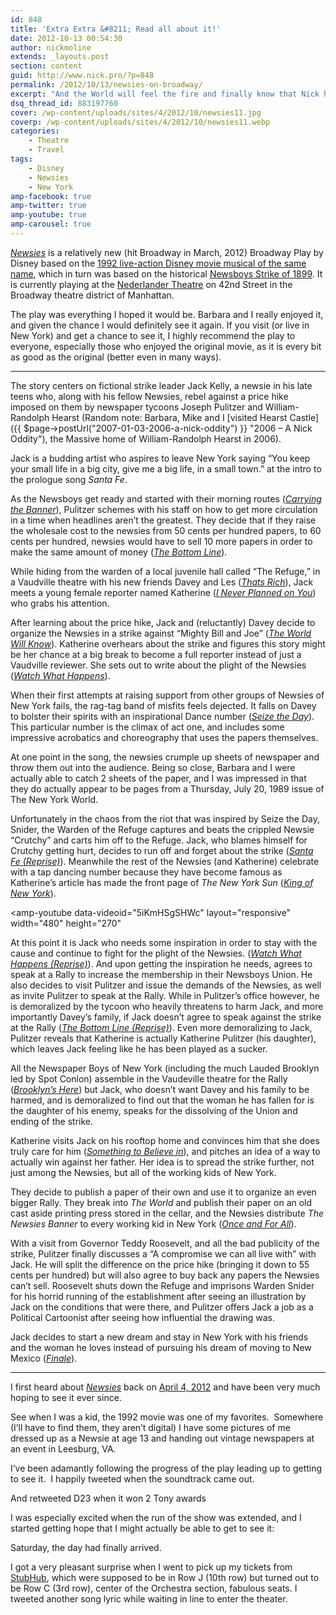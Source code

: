 ```yaml
---
id: 848
title: 'Extra Extra &#8211; Read all about it!'
date: 2012-10-13 00:54:30
author: nickmoline
extends: _layouts.post
section: content
guid: http://www.nick.pro/?p=848
permalink: /2012/10/13/newsies-on-broadway/
excerpt: "And the World will feel the fire and finally know that Nick has seen Newsies on Broadway"
dsq_thread_id: 883197760
cover: /wp-content/uploads/sites/4/2012/10/newsies11.jpg
coverp: /wp-content/uploads/sites/4/2012/10/newsies11.webp
categories:
    - Theatre
    - Travel
tags:
    - Disney
    - Newsies
    - New York
amp-facebook: true
amp-twitter: true
amp-youtube: true
amp-carousel: true
---
```

<a title="Newsies: The Musical on Broadway" href="http://www.newsiesthemusical.com/" target="_blank" rel="noopener">_Newsies_</a> is a relatively new (hit Broadway in March, 2012) Broadway Play by Disney based on the <a title="Newsies (1992) on IMDB" href="http://www.imdb.com/title/tt0104990/" target="_blank" rel="noopener">1992 live-action Disney movie musical of the same name</a>, which in turn was based on the historical <a href="http://en.wikipedia.org/wiki/Newsboys_Strike_of_1899" target="_blank" rel="noopener">Newsboys Strike of 1899</a>. It is currently playing at the <a href="http://www.nederlandertheatre.com/" target="_blank" rel="noopener">Nederlander Theatre</a> on 42nd Street in the Broadway theatre district of Manhattan.

The play was everything I hoped it would be. Barbara and I really enjoyed it, and given the chance I would definitely see it again. If you visit (or live in New York) and get a chance to see it, I highly recommend the play to everyone, especially those who enjoyed the original movie, as it is every bit as good as the original (better even in many ways).

<!--more-->
***

The story centers on fictional strike leader Jack Kelly, a newsie in his late teens who, along with his fellow Newsies, rebel against a price hike imposed on them by newspaper tycoons Joseph Pulitzer and William-Randolph Hearst (Random note: Barbara, Mike and I [visited Hearst Castle]({{ $page->postUrl("2007-01-03-2006-a-nick-oddity") }} "2006 – A Nick Oddity"), the Massive home of William-Randolph Hearst in 2006).

Jack is a budding artist who aspires to leave New York saying &#8220;You keep your small life in a big city, give me a big life, in a small town.&#8221; at the intro to the prologue song _Santa Fe_.

As the Newsboys get ready and started with their morning routes (_[Carrying the Banner](http://open.spotify.com/track/6coRHZEuwsT61bQM6NsjqV)_), Pulitzer schemes with his staff on how to get more circulation in a time when headlines aren&#8217;t the greatest. They decide that if they raise the wholesale cost to the newsies from 50 cents per hundred papers, to 60 cents per hundred, newsies would have to sell 10 more papers in order to make the same amount of money (_[The Bottom Line](http://open.spotify.com/track/1rNZdFZDDqs4bHmSWV2mj7)_).

While hiding from the warden of a local juvenile hall called &#8220;The Refuge,&#8221; in a Vaudville theatre with his new friends Davey and Les (_[Thats Rich](http://open.spotify.com/track/5ZBuajcA9helXKf0kijwIs)_), Jack meets a young female reporter named Katherine (_[I Never Planned on You](http://open.spotify.com/track/6zeHbZnkUcqTAwn2Qhkgjf)_) who grabs his attention.

After learning about the price hike, Jack and (reluctantly) Davey decide to organize the Newsies in a strike against &#8220;Mighty Bill and Joe&#8221; (_[The World Will Know](http://open.spotify.com/track/6xL1QzHm00nlEWM5IcGZen)_). Katherine overhears about the strike and figures this story might be her chance at a big break to become a full reporter instead of just a Vaudville reviewer. She sets out to write about the plight of the Newsies (_[Watch What Happens](http://open.spotify.com/track/0qlWOVWmcWSP5oSwC0aaAT)_).

When their first attempts at raising support from other groups of Newsies of New York fails, the rag-tag band of misfits feels dejected. It falls on Davey to bolster their spirits with an inspirational Dance number (_[Seize the Day](http://open.spotify.com/track/4yDnyrrcU8E89p7cdAMaGy)_). This particular number is the climax of act one, and includes some impressive acrobatics and choreography that uses the papers themselves.

At one point in the song, the newsies crumple up sheets of newspaper and throw them out into the audience. Being so close, Barbara and I were actually able to catch 2 sheets of the paper, and I was impressed in that they do actually appear to be pages from a Thursday, July 20, 1989 issue of The New York World.

<amp-carousel lightbox width="217" height="300" layout="responsive" type="slides">
    <amp-img src="{{ $page->baseUrl }}/wp-content/uploads/sites/4/2012/10/Scan-5.webp" title="July 20, 1899 Issue of The New York World - Page 1 of 4" alt="July 20, 1899 Issue of The New York World - Page 1 of 4" width="217" height="300" layout="responsive">
        <amp-img fallback src="{{ $page->baseUrl }}/wp-content/uploads/sites/4/2012/10/Scan-5.jpeg" title="July 20, 1899 Issue of The New York World - Page 1 of 4" alt="July 20, 1899 Issue of The New York World - Page 1 of 4" width="217" height="300" layout="responsive"></amp-img>
    </amp-img>
    <amp-img src="{{ $page->baseUrl }}/wp-content/uploads/sites/4/2012/10/Scan-6.webp" title="July 20, 1899 Issue of The New York World - Page 2 of 4" alt="July 20, 1899 Issue of The New York World - Page 2 of 4" width="217" height="300" layout="responsive">
        <amp-img fallback src="{{ $page->baseUrl }}/wp-content/uploads/sites/4/2012/10/Scan-6.jpeg" title="July 20, 1899 Issue of The New York World - Page 2 of 4" alt="July 20, 1899 Issue of The New York World - Page 2 of 4" width="217" height="300" layout="responsive"></amp-img>
    </amp-img>
    <amp-img src="{{ $page->baseUrl }}/wp-content/uploads/sites/4/2012/10/Scan-7.webp" title="July 20, 1899 Issue of The New York World - Page 3 of 4" alt="July 20, 1899 Issue of The New York World - Page 3 of 4" width="217" height="300" layout="responsive">
        <amp-img fallback src="{{ $page->baseUrl }}/wp-content/uploads/sites/4/2012/10/Scan-7.jpeg" title="July 20, 1899 Issue of The New York World - Page 3 of 4" alt="July 20, 1899 Issue of The New York World - Page 3 of 4" width="217" height="300" layout="responsive"></amp-img>
    </amp-img>
    <amp-img src="{{ $page->baseUrl }}/wp-content/uploads/sites/4/2012/10/Scan-8.webp" title="July 20, 1899 Issue of The New York World - Page 4 of 4" alt="July 20, 1899 Issue of The New York World - Page 4 of 4" width="217" height="300" layout="responsive">
        <amp-img fallback src="{{ $page->baseUrl }}/wp-content/uploads/sites/4/2012/10/Scan-8.jpeg" title="July 20, 1899 Issue of The New York World - Page 4 of 4" alt="July 20, 1899 Issue of The New York World - Page 4 of 4" width="217" height="300" layout="responsive"></amp-img>
    </amp-img>
</amp-carousel>

Unfortunately in the chaos from the riot that was inspired by Seize the Day, Snider, the Warden of the Refuge captures and beats the crippled Newsie &#8220;Crutchy&#8221; and carts him off to the Refuge. Jack, who blames himself for Crutchy getting hurt, decides to run off and forget about the strike (_[Santa Fe (Reprise)](http://open.spotify.com/track/19OKUCz1dVheTSNFok96yb)_). Meanwhile the rest of the Newsies (and Katherine) celebrate with a tap dancing number because they have become famous as Katherine&#8217;s article has made the front page of _The New York Sun_ (_[King of New York](http://open.spotify.com/track/6d0ZUFGujfWikLTpKghuIU)_).

<amp-youtube
    data-videoid="5iKmHSgSHWc"
    layout="responsive"
    width="480"
    height="270"
></amp-youtube>

At this point it is Jack who needs some inspiration in order to stay with the cause and continue to fight for the plight of the Newsies. (_[Watch What Happens (Reprise)](http://open.spotify.com/track/7C8PCkgSZHpPdva7J1q4xF)_). And upon getting the inspiration he needs, agrees to speak at a Rally to increase the membership in their Newsboys Union. He also decides to visit Pulitzer and issue the demands of the Newsies, as well as invite Pulitzer to speak at the Rally. While in Pulitzer&#8217;s office however, he is demoralized by the tycoon who heavily threatens to harm Jack, and more importantly Davey&#8217;s family, if Jack doesn&#8217;t agree to speak against the strike at the Rally (_[The Bottom Line (Reprise)](http://open.spotify.com/track/5MzD10eAeRgj4hyAkyclyK)_). Even more demoralizing to Jack, Pulitzer reveals that Katherine is actually Katherine Pulitzer (his daughter), which leaves Jack feeling like he has been played as a sucker.

All the Newspaper Boys of New York (including the much Lauded Brooklyn led by Spot Conlon) assemble in the Vaudeville theatre for the Rally (_[Brooklyn&#8217;s Here](http://open.spotify.com/track/23ODXfCCZTL2rbZ6q2uToo)_) but Jack, who doesn&#8217;t want Davey and his family to be harmed, and is demoralized to find out that the woman he has fallen for is the daughter of his enemy, speaks for the dissolving of the Union and ending of the strike.

Katherine visits Jack on his rooftop home and convinces him that she does truly care for him (_[Something to Believe in](http://open.spotify.com/track/0MvHuL4IOGZ1SD1uYzYvNU)_), and pitches an idea of a way to actually win against her father. Her idea is to spread the strike further, not just among the Newsies, but all of the working kids of New York.

They decide to publish a paper of their own and use it to organize an even bigger Rally. They break into _The World_ and publish their paper on an old cast aside printing press stored in the cellar, and the Newsies distribute _The Newsies Banner_ to every working kid in New York (_[Once and For All](http://open.spotify.com/track/5DTvdWPSGVxmJMwsFM9zPf)_).

With a visit from Governor Teddy Roosevelt, and all the bad publicity of the strike, Pulitzer finally discusses a &#8220;A compromise we can all live with&#8221; with Jack. He will split the difference on the price hike (bringing it down to 55 cents per hundred) but will also agree to buy back any papers the Newsies can&#8217;t sell. Roosevelt shuts down the Refuge and imprisons Warden Snider for his horrid running of the establishment after seeing an illustration by Jack on the conditions that were there, and Pulitzer offers Jack a job as a Political Cartoonist after seeing how influential the drawing was.

Jack decides to start a new dream and stay in New York with his friends and the woman he loves instead of pursuing his dream of moving to New Mexico (_[Finale](http://open.spotify.com/track/6OHgYFIAbsMsnp44QoHC84)_).

***

I first heard about <a title="Newsies: The Musical on Broadway" href="http://www.newsiesthemusical.com/" target="_blank" rel="noopener">_Newsies_</a> back on <a href="https://www.facebook.com/nickmoline/posts/10150793457108336" target="_blank" rel="noopener">April 4, 2012</a> and have been very much hoping to see it ever since.

<amp-facebook width="552"
    height="303"
    layout="responsive"
    data-href="https://www.facebook.com/nickmoline/posts/10150793457108336">
</amp-facebook>

See when I was a kid, the 1992 movie was one of my favorites.  Somewhere (I&#8217;ll have to find them, they aren&#8217;t digital) I have some pictures of me dressed up as a Newsie at age 13 and handing out vintage newspapers at an event in Leesburg, VA.

I&#8217;ve been adamantly following the progress of the play leading up to getting to see it.  I happily tweeted when the soundtrack came out.

<amp-twitter width="375"
    height="472"
    layout="responsive"
    data-tweetid="189763152731320320">
</amp-twitter>

And retweeted D23 when it won 2 Tony awards

<amp-twitter width="375"
    height="472"
    layout="responsive"
    data-tweetid="197408476094406657">
</amp-twitter>

I was especially excited when the run of the show was extended, and I started getting hope that I might actually be able to get to see it:

<amp-twitter width="375"
    height="472"
    layout="responsive"
    data-tweetid="202874240469434368">
</amp-twitter>

Saturday, the day had finally arrived.

<amp-twitter width="375"
    height="472"
    layout="responsive"
    data-tweetid="254567957466841088">
</amp-twitter>

I got a very pleasant surprise when I went to pick up my tickets from <a href="http://www.stubhub.com/" target="_blank" rel="noopener" class="broken_link">StubHub</a>, which were supposed to be in Row J (10th row) but turned out to be Row C (3rd row), center of the Orchestra section, fabulous seats. I tweeted another song lyric while waiting in line to enter the theater.

<amp-twitter width="375"
    height="472"
    layout="responsive"
    data-tweetid="254631981143449601">
</amp-twitter>
